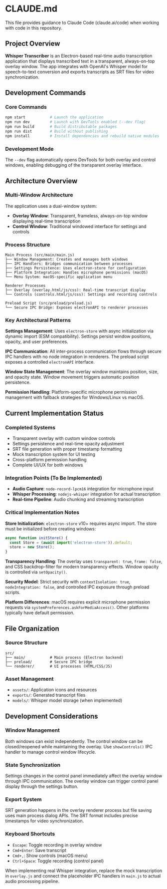 # CLAUDE.md

This file provides guidance to Claude Code (claude.ai/code) when working with code in this repository.

## Project Overview

**Whisper Transcriber** is an Electron-based real-time audio transcription application that displays transcribed text in a transparent, always-on-top overlay window. The app integrates with OpenAI's Whisper model for speech-to-text conversion and exports transcripts as SRT files for video synchronization.

## Development Commands

### Core Commands
```bash
npm start           # Launch the application
npm run dev         # Launch with DevTools enabled (--dev flag)
npm run build       # Build distributable packages
npm run dist        # Build without publishing
npm install         # Install dependencies and rebuild native modules
```

### Development Mode
The `--dev` flag automatically opens DevTools for both overlay and control windows, enabling debugging of the transparent overlay interface.

## Architecture Overview

### Multi-Window Architecture
The application uses a dual-window system:
- **Overlay Window**: Transparent, frameless, always-on-top window displaying real-time transcription
- **Control Window**: Traditional windowed interface for settings and controls

### Process Structure
```
Main Process (src/main/main.js)
├── Window Management: Creates and manages both windows
├── IPC Handlers: Bridges communication between processes
├── Settings Persistence: Uses electron-store for configuration
├── Platform Integration: Handles microphone permissions (macOS)
└── Menu System: macOS-specific application menu

Renderer Processes
├── Overlay (overlay.html/js/css): Real-time transcript display
└── Controls (controls.html/js/css): Settings and recording controls

Preload Script (src/preload/preload.js)
└── Secure IPC Bridge: Exposes electronAPI to renderer processes
```

### Key Architectural Patterns

**Settings Management**: Uses `electron-store` with async initialization via dynamic import (ESM compatibility). Settings persist window positions, opacity, and user preferences.

**IPC Communication**: All inter-process communication flows through secure IPC handlers with no node integration in renderers. The preload script exposes a controlled `electronAPI` interface.

**Window State Management**: The overlay window maintains position, size, and opacity state. Window movement triggers automatic position persistence.

**Permission Handling**: Platform-specific microphone permission management with fallback strategies for Windows/Linux vs macOS.

## Current Implementation Status

### Completed Systems
- Transparent overlay with custom window controls
- Settings persistence and real-time opacity adjustment  
- SRT file generation with proper timestamp formatting
- Mock transcription system for UI testing
- Cross-platform permission handling
- Complete UI/UX for both windows

### Integration Points (To Be Implemented)
- **Audio Capture**: `node-record-lpcm16` integration for microphone input
- **Whisper Processing**: `nodejs-whisper` integration for actual transcription
- **Real-time Pipeline**: Audio chunking and streaming transcription

### Critical Implementation Notes

**Store Initialization**: `electron-store` v10+ requires async import. The store must be initialized before creating windows:
```javascript
async function initStore() {
  const Store = (await import('electron-store')).default;
  store = new Store();
}
```

**Transparency Handling**: The overlay uses `transparent: true`, `frame: false`, and CSS backdrop-filter for modern transparency effects. Window opacity is controlled via `setOpacity()`.

**Security Model**: Strict security with `contextIsolation: true`, `nodeIntegration: false`, and controlled IPC exposure through preload scripts.

**Platform Differences**: macOS requires explicit microphone permission requests via `systemPreferences.askForMediaAccess()`. Other platforms typically have default permission.

## File Organization

### Source Structure
```
src/
├── main/           # Main process (Electron backend)
├── preload/        # Secure IPC bridge
└── renderer/       # UI processes (HTML/CSS/JS)
```

### Asset Management
- `assets/`: Application icons and resources
- `exports/`: Generated transcript files  
- `models/`: Whisper model storage (when implemented)

## Development Considerations

### Window Management
Both windows can exist independently. The control window can be closed/reopened while maintaining the overlay. Use `showControls()` IPC handler to manage control window lifecycle.

### State Synchronization
Settings changes in the control panel immediately affect the overlay window through IPC communication. The overlay window can trigger control panel display through the settings button.

### Export System
SRT generation happens in the overlay renderer process but file saving uses main process dialog APIs. The SRT format includes precise timestamps for video synchronization.

### Keyboard Shortcuts
- `Escape`: Toggle recording in overlay window
- `Cmd+Enter`: Save transcript
- `Cmd+,`: Show controls (macOS menu)
- `Ctrl+Space`: Toggle recording (control panel)

When implementing real Whisper integration, replace the mock transcription in `overlay.js` and connect the placeholder IPC handlers in `main.js` to actual audio processing pipeline.